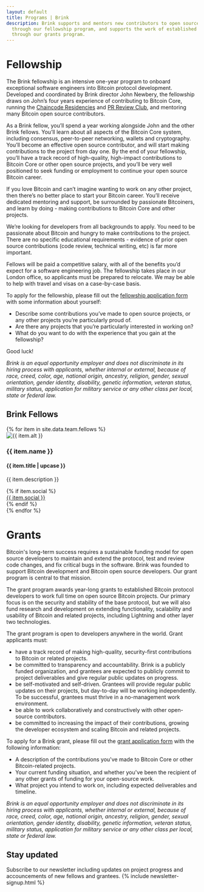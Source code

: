 ```yaml
---
layout: default
title: Programs | Brink
description: Brink supports and mentors new contributors to open source Bitcoin development
  through our fellowship program, and supports the work of established Bitcoin protocol engineers
  through our grants program.
---
```


# <span id="fellowship">Fellowship</span>

The Brink fellowship is an intensive one-year program to onboard exceptional
software engineers into Bitcoin protocol development. Developed and coordinated
by Brink director John Newbery, the fellowship draws on John’s four years
experience of contributing to Bitcoin Core, running the [Chaincode
Residencies](https://residency.chaincode.com/) and [PR Review
Club](https://bitcoincore.reviews/), and mentoring many Bitcoin open source
contributors.

As a Brink fellow, you’ll spend a year working alongside John and the other
Brink fellows. You’ll learn about all aspects of the Bitcoin Core system,
including consensus, peer-to-peer networking, wallets and cryptography. You’ll
become an effective open source contributor, and will start making
contributions to the project from day one. By the end of your fellowship,
you’ll have a track record of high-quality, high-impact contributions to
Bitcoin Core or other open source projects, and you’ll be very well positioned
to seek funding or employment to continue your open source Bitcoin career.

If you love Bitcoin and can’t imagine wanting to work on any other project,
then there’s no better place to start your Bitcoin career. You’ll receive
dedicated mentoring and support, be surrounded by passionate Bitcoiners, and
learn by doing - making contributions to Bitcoin Core and other projects.

We’re looking for developers from all backgrounds to apply. You need to be
passionate about Bitcoin and hungry to make contributions to the project.
There are no specific educational requirements - evidence of prior open source
contributions (code review, technical writing, etc) is far more important.

Fellows will be paid a competitive salary, with all of the benefits you’d
expect for a software engineering job. The fellowship takes place in our London
office, so applicants must be prepared to relocate. We may be able to help with
travel and visas on a case-by-case basis.

To apply for the fellowship, please fill out the [fellowship application
form](https://forms.gle/hhsAFmot8PKd3SQE8) with some information about
yourself:

- Describe some contributions you’ve made to open source projects, or any other
  projects you’re particularly proud of.
- Are there any projects that you’re particularly interested in working on?
- What do you want to do with the experience that you gain at the fellowship?

Good luck!

_Brink is an equal opportunity employer and does
not discriminate in its hiring process with applicants, whether internal or
external, because of race, creed, color, age, national origin, ancestry,
religion, gender, sexual orientation, gender identity, disability, genetic
information, veteran status, military status, application for military
service or any other class per local, state or federal law._

<h2 id="brink_fellows">Brink Fellows</h2>

<div class="team-container">
  {% for item in site.data.team.fellows %}
  <div class="team-row">
    <div class="image-column">
      <img src="{{ item.image }}" alt="{{ item.alt }}"/>
    </div>
    <div class="text-column">
      <h3 class="team-name">{{ item.name }}</h3>
      <h4 class="item-title">{{ item.title | upcase }}</h4>
      <p class="item-description">
        {{ item.description }}
      </p>
      {% if item.social %}
      <div class="team-social">
        <a href="{{ item.link }}" target="_blank">{{ item.social }}</a>
      </div>
      {% endif %}
    </div>
  </div>
  {% endfor %}
</div>

# <span id="grants">Grants</span>

Bitcoin's long-term success requires a sustainable funding model
for open source developers to maintain and extend the protocol, test and
review code changes, and fix critical bugs in the software. Brink was founded
to support Bitcoin development and Bitcoin open source developers. Our grant
program is central to that mission.

The grant program awards year-long grants to established Bitcoin protocol
developers to work full time on open source Bitcoin projects. Our primary focus
is on the security and stability of the base protocol, but we will also fund
research and development on extending functionality, scalability and usability of
Bitcoin and related projects, including Lightning and other layer two technologies.

The grant program is open to developers anywhere in the world. Grant applicants must:

- have a track record of making high-quality, security-first contributions to
  Bitcoin or related projects.
- be committed to transparency and accountability. Brink is a publicly funded
  organization, and grantees are expected to publicly commit to project
  deliverables and give regular public updates on progress.
- be self-motivated and self-driven. Grantees will provide regular public
  updates on their projects, but day-to-day will be working independently. To
  be successful, grantees must thrive in a no-management work environment.
- be able to work collaboratively and constructively with other open-source
  contributors.
- be committed to increasing the impact of their contributions, growing the
  developer ecosystem and scaling Bitcoin and related projects.

To apply for a Brink grant, please fill out the [grant application
form](https://forms.gle/zr5QKoV59pkUfBL47) with the following information:

- A description of the contributions you've made to Bitcoin Core or other
  Bitcoin-related projects.
- Your current funding situation, and whether you've been the recipient of
  any other grants of funding for your open-source work.
- What project you intend to work on, including expected deliverables and
  timeline.

_Brink is an equal opportunity employer and does
not discriminate in its hiring process with applicants, whether internal or
external, because of race, creed, color, age, national origin, ancestry,
religion, gender, sexual orientation, gender identity, disability, genetic
information, veteran status, military status, application for military
service or any other class per local, state or federal law._

## Stay updated

Subscribe to our newsletter including updates on project progress and accouncements
of new fellows and grantees.
{% include newsletter-signup.html %}
